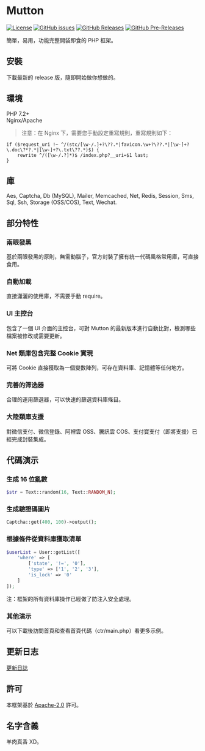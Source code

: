 # Mutton

[![License](https://img.shields.io/github/license/MaiyunNET/Mutton.svg)](https://github.com/MaiyunNET/Mutton/blob/master/LICENSE)
[![GitHub issues](https://img.shields.io/github/issues/MaiyunNET/Mutton.svg)](https://github.com/MaiyunNET/Mutton/issues)
[![GitHub Releases](https://img.shields.io/github/release/MaiyunNET/Mutton.svg)](https://github.com/MaiyunNET/Mutton/releases "Stable Release")
[![GitHub Pre-Releases](https://img.shields.io/github/release/MaiyunNET/Mutton/all.svg)](https://github.com/MaiyunNET/Mutton/releases "Pre-Release")

簡單，易用，功能完整開袋即食的 PHP 框架。

## 安裝

下載最新的 release 版，隨即開始做你想做的。

## 環境

PHP 7.2+  
Nginx/Apache

> 注意：在 Nginx 下，需要您手動設定重寫規則，重寫規則如下：

```
if ($request_uri !~ ^/(stc/[\w-/.]+?\??.*|favicon.\w+?\??.*|[\w-]+?\.doc\?*?.*|[\w-]+?\.txt\??.*)$) {
    rewrite ^/([\w-/.?]*)$ /index.php?__uri=$1 last;
}
```

## 庫

Aes, Captcha, Db (MySQL), Mailer, Memcached, Net, Redis, Session, Sms, Sql, Ssh, Storage (OSS/COS), Text, Wechat.

## 部分特性

### 兩眼發黑

基於兩眼發黑的原則，無需動腦子，官方封裝了擁有統一代碼風格常用庫，可直接食用。

### 自動加載

直接瀟灑的使用庫，不需要手動 require。

### UI 主控台

包含了一個 UI 介面的主控台，可對 Mutton 的最新版本進行自動比對，檢測哪些檔案被修改或需要更新。

### Net 類庫包含完整 Cookie 實現

可將 Cookie 直接獲取為一個變數陣列，可存在資料庫、記憶體等任何地方。

### 完善的筛选器

合理的運用篩選器，可以快速的篩選資料庫條目。

### 大陸類庫支援

對微信支付、微信登錄、阿裡雲 OSS、騰訊雲 COS、支付寶支付（即將支援）已經完成封裝集成。

## 代碼演示

### 生成 16 位亂數

```php
$str = Text::random(16, Text::RANDOM_N);
```

### 生成驗證碼圖片

```php
Captcha::get(400, 100)->output();
```

### 根據條件從資料庫獲取清單

```php
$userList = User::getList([
    'where' => [
        ['state', '!=', '0'],
        'type' => ['1', '2', '3'],
        'is_lock' => '0'
    ]
]);
```

注：框架的所有資料庫操作已經做了防注入安全處理。

### 其他演示

可以下載後訪問首頁和查看首頁代碼（ctr/main.php）看更多示例。

## 更新日志

[更新日誌](CHANGELOG.zh-TW.md)

## 許可

本框架基於 [Apache-2.0](../LICENSE) 許可。

## 名字含義

羊肉真香 XD。